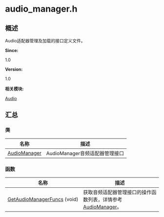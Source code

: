 # audio_manager.h


## **概述**

Audio适配器管理及加载的接口定义文件。

**Since:**

1.0

**Version:**

1.0

**相关模块:**

[Audio](_audio.md)


## **汇总**


### 类

  | 名称 | 描述 | 
| -------- | -------- |
| [AudioManager](_audio_manager.md) | AudioManager音频适配器管理接口 | 


### 函数

  | 名称 | 描述 | 
| -------- | -------- |
| [GetAudioManagerFuncs](_audio.md#getaudiomanagerfuncs)&nbsp;(void) | 获取音频适配器管理接口的操作函数列表，详情参考[AudioManager](_audio_manager.md)。 | 
